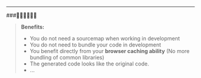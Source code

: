 
---

###💊🔥🧨🔥💊💥

> **Benefits:**
>
> - You do not need a sourcemap when working in development
> - You do not need to bundle your code in development
> - You benefit directly from your **browser caching ability** (No more bundling of common libraries)
> - The generated code looks like the original code.
> - ...

